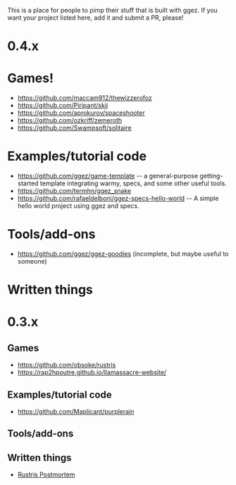 This is a place for people to pimp their stuff that is built with ggez.  If you want your project listed here, add it and
submit a PR, please!

# 0.4.x

# Games!

 * <https://github.com/maccam912/thewizzerofoz>
 * <https://github.com/Piripant/skii>
 * <https://github.com/aprokurov/spaceshooter>
 * <https://github.com/ozkriff/zemeroth>
 * <https://github.com/Swampsoft/solitaire>

# Examples/tutorial code

 * <https://github.com/ggez/game-template> -- a general-purpose getting-started template integrating warmy, specs, and some other useful tools.
 * <https://github.com/termhn/ggez_snake>
 * <https://github.com/rafaeldelboni/ggez-specs-hello-world> -- A simple hello world project using ggez and specs.

# Tools/add-ons

 * <https://github.com/ggez/ggez-goodies> (incomplete, but maybe useful to someone)

# Written things


# 0.3.x

## Games

 * <https://github.com/obsoke/rustris>
 * <https://rap2hpoutre.github.io/llamassacre-website/> 

## Examples/tutorial code

 * <https://github.com/Maplicant/purplerain>

## Tools/add-ons

## Written things

 * [Rustris Postmortem](http://dale.io/blog/rustris-post-mortem.html)

